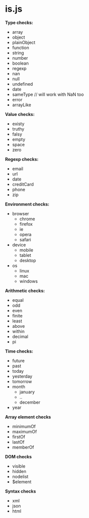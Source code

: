 is.js
=====

**Type checks:**
- array
- object
- plainObject
- function
- string
- number
- boolean
- regexp
- nan
- null
- undefined
- date
- sameType    // will work with NaN too
- error
- arrayLike

**Value checks:**
- existy
- truthy
- falsy
- empty
- space
- zero

**Regexp checks:**
- email
- url
- date
- creditCard
- phone
- zip

**Environment checks:**
- browser
  - chrome
  - firefox
  - ie
  - opera
  - safari
- device
  - mobile
  - tablet
  - desktop
- os
  - linux
  - mac
  - windows

**Arithmetic checks:**
- equal
- odd
- even
- finite
- least
- above
- within
- decimal
- pi

**Time checks:**
- future
- past
- today
- yesterday
- tomorrow
- month
  - january
  - ..
  - december
- year

**Array element checks**
- minimumOf
- maximumOf
- firstOf
- lastOf
- memberOf

**DOM checks**
- visible
- hidden
- nodelist
- $element

**Syntax checks**
- xml
- json
- html

